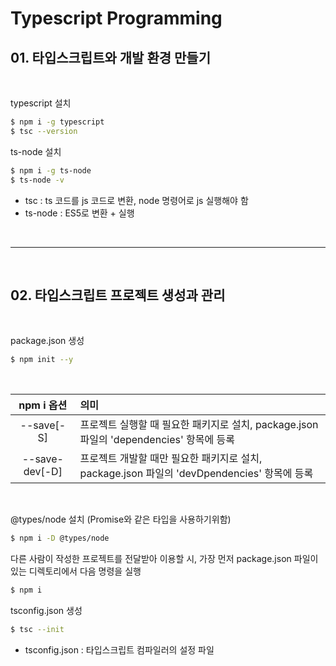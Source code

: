 # Typescript Programming

## 01. 타입스크립트와 개발 환경 만들기

<br>

typescript 설치

```bash
$ npm i -g typescript
$ tsc --version
```

ts-node 설치

```bash
$ npm i -g ts-node
$ ts-node -v
```

- tsc : ts 코드를 js 코드로 변환, node 명령어로 js 실행해야 함
- ts-node : ES5로 변환 + 실행

<br>

---

<br>

## 02. 타입스크립트 프로젝트 생성과 관리

<br>

package.json 생성

```bash
$ npm init --y
```

<br>

|   npm i 옵션   | 의미                                                                                        |
| :------------: | :------------------------------------------------------------------------------------------ |
|   --save[-S]   | 프로젝트 실행할 때 필요한 패키지로 설치, package.json 파일의 'dependencies' 항목에 등록     |
| --save-dev[-D] | 프로젝트 개발할 때만 필요한 패키지로 설치, package.json 파일의 'devDpendencies' 항목에 등록 |

<br>

@types/node 설치 (Promise와 같은 타입을 사용하기위함)

```bash
$ npm i -D @types/node
```

다른 사람이 작성한 프로젝트를 전달받아 이용할 시, 가장 먼저 package.json 파일이 있는 디렉토리에서 다음 명령을 실행

```bash
$ npm i
```

tsconfig.json 생성

```bash
$ tsc --init
```

- tsconfig.json : 타입스크립트 컴파일러의 설정 파일

